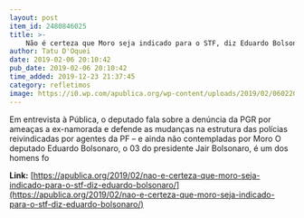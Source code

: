 ```yaml
---
layout: post
item_id: 2480846025
title: >-
    Não é certeza que Moro seja indicado para o STF, diz Eduardo Bolsonaro
author: Tatu D'Oquei
date: 2019-02-06 20:10:42
pub_date: 2019-02-06 20:10:42
time_added: 2019-12-23 21:37:45
category: refletimos
image: https://i0.wp.com/apublica.org/wp-content/uploads/2019/02/06022019-nao-e-certeza-que-moro-seja-indicado-para-o-stf-diz-eduardo-bolsonaro-img2.jpg?fit=1140%2C760&ssl=1
---
```


Em entrevista à Pública, o deputado fala sobre a denúncia da PGR por ameaças a ex-namorada e defende as mudanças na estrutura das polícias reivindicadas por agentes da PF – e ainda não contempladas por Moro O deputado Eduardo Bolsonaro, o 03 do presidente Jair Bolsonaro, é um dos homens fo

**Link:** [https://apublica.org/2019/02/nao-e-certeza-que-moro-seja-indicado-para-o-stf-diz-eduardo-bolsonaro/](https://apublica.org/2019/02/nao-e-certeza-que-moro-seja-indicado-para-o-stf-diz-eduardo-bolsonaro/)

